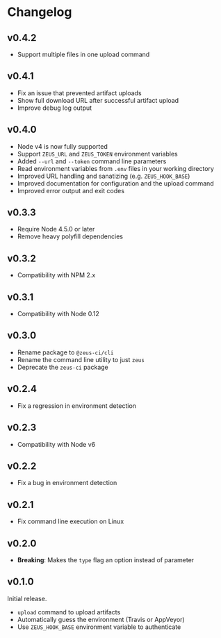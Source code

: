 # Changelog

## v0.4.2

* Support multiple files in one upload command

## v0.4.1

* Fix an issue that prevented artifact uploads
* Show full download URL after successful artifact upload
* Improve debug log output

## v0.4.0

* Node v4 is now fully supported
* Support `ZEUS_URL` and `ZEUS_TOKEN` environment variables
* Added `--url` and `--token` command line parameters
* Read environment variables from `.env` files in your working directory
* Improved URL handling and sanatizing (e.g. `ZEUS_HOOK_BASE`)
* Improved documentation for configuration and the upload command
* Improved error output and exit codes

## v0.3.3

* Require Node 4.5.0 or later
* Remove heavy polyfill dependencies

## v0.3.2

* Compatibility with NPM 2.x

## v0.3.1

* Compatibility with Node 0.12

## v0.3.0

* Rename package to `@zeus-ci/cli`
* Rename the command line utility to just `zeus`
* Deprecate the `zeus-ci` package

## v0.2.4

* Fix a regression in environment detection

## v0.2.3

* Compatibility with Node v6

## v0.2.2

* Fix a bug in environment detection

## v0.2.1

* Fix command line execution on Linux

## v0.2.0

* **Breaking**: Makes the `type` flag an option instead of parameter

## v0.1.0

Initial release.

* `upload` command to upload artifacts
* Automatically guess the environment (Travis or AppVeyor)
* Use `ZEUS_HOOK_BASE` environment variable to authenticate
